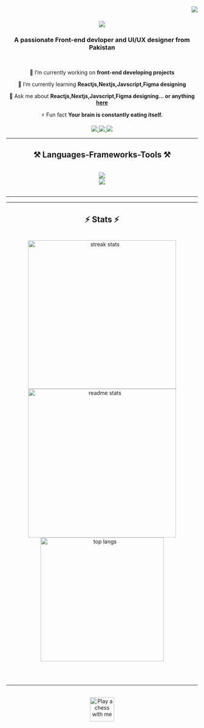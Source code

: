 <img align="right" src="https://visitor-badge.laobi.icu/badge?page_id=Amiralichohan.Amiralichohan" />

<h1 align="center">
    <img src="https://readme-typing-svg.herokuapp.com/?font=Righteous&size=40&center=true&vCenter=true&width=500&height=70&duration=4000&lines=Hi+There!+👋;+I'm+Amir+Chohan!;" />
</h1>

<h3 align="center">A passionate Front-end devloper and UI/UX designer from Pakistan </h3>

<br/>

<div align="center">
 
 🔭 I’m currently working on **front-end developing projects**
 
 🌱 I’m currently learning **Reactjs,Nextjs,Javscript,Figma designing**

💬 Ask me about **Reactjs,Nextjs,Javscript,Figma designing... or anything [here](https://github.com/Amiralichohan/Amiralichohan/issues)**

⚡ Fun fact **Your brain is constantly eating itself.**

 </div>
 
<div align="center"> 
  <a href="mailto:Amiralichohan786@gmail.com">
    <img src="https://img.shields.io/badge/Gmail-333333?style=for-the-badge&logo=gmail&logoColor=red" />
  </a>
  <a href="https://www.linkedin.com/in/amir-ali-chohan-794b42232/" target="_blank">
    <img src="https://img.shields.io/badge/LinkedIn-0077B5?style=for-the-badge&logo=linkedin&logoColor=white" target="_blank" />
  </a>
  <a href="https://Amiralichohan.github.io" target="_blank">
     <img src="https://img.shields.io/badge/Portfolio-FF5722?style=for-the-badge&logo=todoist&logoColor=white" target="_blank" /> <!-- sqlite, safari, google-chrome are other good icon options -->
  </a>
</div>

 <hr/>
 
<h2 align="center">⚒️ Languages-Frameworks-Tools ⚒️</h2>
<br/>
<div align="center">
    <img src="https://skillicons.dev/icons?i=html,vscode,github,git" /><br>
    <img src="https://skillicons.dev/icons?i=java,Reactjs,css,ts,nodejs,figma&theme=light" /><br>
</div>

<br/>
<hr/>


<hr/>

<h2 align="center">⚡ Stats ⚡</h2>
<br>
<div align=center>
  <img width=390 src="https://github-readme-streak-stats-iAsadPanhwar.vercel.app/?user=iAsadPanhwar&count_private=true&theme=react&border_radius=10" alt="streak stats"/>
  <img width=390 src="https://github-readme-stats-iAsadPanhwar.vercel.app/api?username=salesp07&count_private=true&show_icons=true&theme=react&rank_icon=github&border_radius=10" alt="readme stats" />
  <br/>
  <img width=325 align="center" src="https://github-readme-stats-iAsadPanhwar.vercel.app/api/top-langs/?username=salesp07&hide=HTML&langs_count=8&layout=compact&theme=react&border_radius=10&size_weight=0.5&count_weight=0.5&exclude_repo=github-readme-stats" alt="top langs" />
</div>

<br/><br/>

<hr/>

<br/>

<div align="center">
<a href='https://ko-fi.com/V7V4RAK9C' target='_blank'><img height='64' style='border:0px;height:64px;' src='https://storage.ko-fi.com/cdn/kofi1.png?v=3' border='0' alt='Play a chess with me' /></a>
</div>

<br/>
